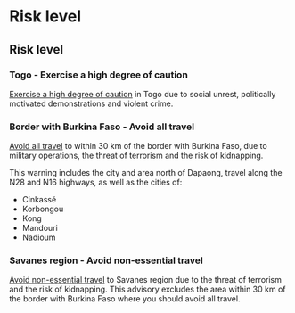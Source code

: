 # Risk level

## Risk level

### Togo - Exercise a high degree of caution

[Exercise a high degree of caution](#levels "Risk Levels") in Togo due to social unrest, politically motivated demonstrations and violent crime.

### Border with Burkina Faso - Avoid all travel

[Avoid all travel](#levels "Risk Levels") to within 30 km of the border with Burkina Faso, due to military operations, the threat of terrorism and the risk of kidnapping.

This warning includes the city and area north of Dapaong, travel along the N28 and N16 highways, as well as the cities of:

* Cinkassé
* Korbongou
* Kong
* Mandouri
* Nadioum

### Savanes region - Avoid non-essential travel

[Avoid non-essential travel](#levels "Risk Levels") to Savanes region due to the threat of terrorism and the risk of kidnapping. This advisory excludes the area within 30 km of the border with Burkina Faso where you should avoid all travel.